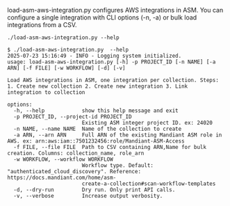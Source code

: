 load-asm-aws-integration.py configures AWS integrations in ASM.  You can configure a single integration with CLI options (-n, -a) or bulk load integrations from a CSV.

`./load-asm-aws-integration.py --help`

```
$ ./load-asm-aws-integration.py  --help
2025-07-23 15:16:49 - INFO - Logging system initialized.
usage: load-asm-aws-integration.py [-h] -p PROJECT_ID [-n NAME] [-a ARN] [-f FILE] [-w WORKFLOW] [-d] [-v]

Load AWS integrations in ASM, one integration per collection. Steps: 1. Create new collection 2. Create new integration 3. Link
integration to collection

options:
  -h, --help            show this help message and exit
  -p PROJECT_ID, --project-id PROJECT_ID
                        Existing ASM integer project ID. ex: 24020
  -n NAME, --name NAME  Name of the collection to create
  -a ARN, --arn ARN     Full ARN of the existing Mandiant ASM role in AWS. ex: arn:aws:iam::7501232456:role/Mandiant-ASM-Access
  -f FILE, --file FILE  Path to CSV containing ARN,Name for bulk creation. Columns: collection_name, role_arn
  -w WORKFLOW, --workflow WORKFLOW
                        Workflow type. Default: "authenticated_cloud_discovery". Reference: https://docs.mandiant.com/home/asm-
                        create-a-collection#scan-workflow-templates
  -d, --dry-run         Dry run. Only print API calls.
  -v, --verbose         Increase output verbosity.
```
